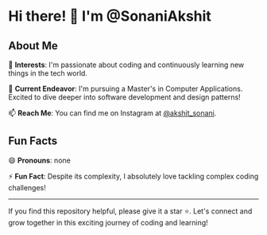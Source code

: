 # Hi there! 👋 I'm @SonaniAkshit

## About Me
👀 **Interests**: I'm passionate about coding and continuously learning new things in the tech world.

🌱 **Current Endeavor**: I'm pursuing a Master's in Computer Applications. Excited to dive deeper into software development and design patterns!

📫 **Reach Me**: You can find me on Instagram at [@akshit_sonani](https://www.instagram.com/akshit_sonani).

## Fun Facts
😄 **Pronouns**: none

⚡ **Fun Fact**: Despite its complexity, I absolutely love tackling complex coding challenges!

---

If you find this repository helpful, please give it a star ⭐️. Let's connect and grow together in this exciting journey of coding and learning!


<!---
SonaniAkshit/SonaniAkshit is a ✨ special ✨ repository because its `README.md` (this file) appears on your GitHub profile.
You can click the Preview link to take a look at your changes.
--->
